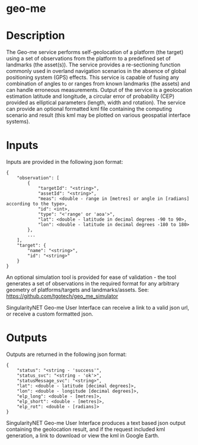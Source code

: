 # geo-me

# Description
The Geo-me service performs self-geolocation of a platform (the target) using a set of observations from the platform to a predefined set of landmarks (the asset(s)). The service provides a re-sectioning function commonly used in overland navigation scenarios in the absence of global positioning system (GPS) effects. This service is capable of fusing any combination of angles to or ranges from known landmarks (the assets) and can handle erroneous measurements. Output of the service is a geolocation estimation latitude and longitude, a circular error of probability (CEP) provided as elliptical parameters (length, width and rotation). The service can provide an optional formatted kml file containing the computing scenario and result (this kml may be plotted on various geospatial interface systems).

# Inputs
Inputs are provided in the following json format:
```
{
    "observation": [
        {
            "targetId": "<string>",
            "assetId": "<string>",
            "meas": <double - range in [metres] or angle in [radians] according to the type>,          
            "id": <int>,
            "type": "<'range' or 'aoa'>",
            "lat": <double - latitude in decimal degrees -90 to 90>,
            "lon": <double - latitude in decimal degrees -180 to 180>
        },
        ...
    ],
    "target": {
        "name": "<string>",
        "id": "<string>"
    }
}
```
An optional simulation tool is provided for ease of validation - the tool generates a set of observations in the required format for any arbitrary geometry of platforms/targets and landmarks/assets. See: https://github.com/tgotech/geo_me_simulator

SingularityNET Geo-me User Interface can receive a link to a valid json url, or receive a custom formatted json. 
  
# Outputs
Outputs are returned in the following json format:
```
{
	"status": "<string - 'success'",
	"status_svc": "<string - 'ok'>",
	"statusMessage_svc": "<string>",
	"lat": <double - latitude [decimal degrees]>,
	"lon": <double - longitude [decimal degrees]>,
	"elp_long": <double - [metres]>,
	"elp_short": <double - [metres]>,
	"elp_rot": <double - [radians]>
}
```
SingularityNET Geo-me User Interface produces a text based json output containing the geolocation result, and if the request included kml generation, a link to download or view the kml in Google Earth.
